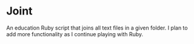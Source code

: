 Joint
=====

An education Ruby script that joins all text files in a given folder. I plan to add more functionality as I continue playing with Ruby.